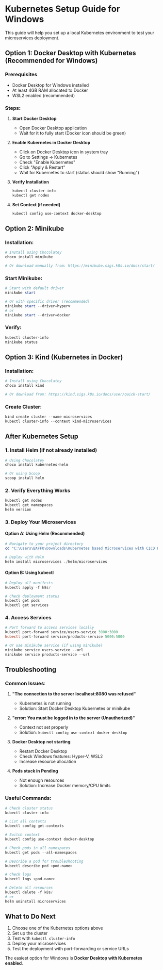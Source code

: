 # Kubernetes Setup Guide for Windows

This guide will help you set up a local Kubernetes environment to test your microservices deployment.

## Option 1: Docker Desktop with Kubernetes (Recommended for Windows)

### Prerequisites
- Docker Desktop for Windows installed
- At least 4GB RAM allocated to Docker
- WSL2 enabled (recommended)

### Steps:
1. **Start Docker Desktop**
   - Open Docker Desktop application
   - Wait for it to fully start (Docker icon should be green)

2. **Enable Kubernetes in Docker Desktop**
   - Click on Docker Desktop icon in system tray
   - Go to Settings → Kubernetes
   - Check "Enable Kubernetes"
   - Click "Apply & Restart"
   - Wait for Kubernetes to start (status should show "Running")

3. **Verify Installation**
   ```powershell
   kubectl cluster-info
   kubectl get nodes
   ```

4. **Set Context (if needed)**
   ```powershell
   kubectl config use-context docker-desktop
   ```

## Option 2: Minikube

### Installation:
```powershell
# Install using Chocolatey
choco install minikube

# Or download manually from: https://minikube.sigs.k8s.io/docs/start/
```

### Start Minikube:
```powershell
# Start with default driver
minikube start

# Or with specific driver (recommended)
minikube start --driver=hyperv
# or
minikube start --driver=docker
```

### Verify:
```powershell
kubectl cluster-info
minikube status
```

## Option 3: Kind (Kubernetes in Docker)

### Installation:
```powershell
# Install using Chocolatey
choco install kind

# Or download from: https://kind.sigs.k8s.io/docs/user/quick-start/
```

### Create Cluster:
```powershell
kind create cluster --name microservices
kubectl cluster-info --context kind-microservices
```

## After Kubernetes Setup

### 1. Install Helm (if not already installed)
```powershell
# Using Chocolatey
choco install kubernetes-helm

# Or using Scoop
scoop install helm
```

### 2. Verify Everything Works
```powershell
kubectl get nodes
kubectl get namespaces
helm version
```

### 3. Deploy Your Microservices

#### Option A: Using Helm (Recommended)
```powershell
# Navigate to your project directory
cd "C:\Users\BAFFO\Downloads\Kubernetes based Microservices with CICD Pipeline"

# Deploy with Helm
helm install microservices ./helm/microservices
```

#### Option B: Using kubectl
```powershell
# Deploy all manifests
kubectl apply -f k8s/

# Check deployment status
kubectl get pods
kubectl get services
```

### 4. Access Services
```powershell
# Port forward to access services locally
kubectl port-forward service/users-service 3000:3000
kubectl port-forward service/products-service 5000:5000

# Or use minikube service (if using minikube)
minikube service users-service --url
minikube service products-service --url
```

## Troubleshooting

### Common Issues:

1. **"The connection to the server localhost:8080 was refused"**
   - Kubernetes is not running
   - Solution: Start Docker Desktop Kubernetes or minikube

2. **"error: You must be logged in to the server (Unauthorized)"**
   - Context not set properly
   - Solution: `kubectl config use-context docker-desktop`

3. **Docker Desktop not starting**
   - Restart Docker Desktop
   - Check Windows features: Hyper-V, WSL2
   - Increase resource allocation

4. **Pods stuck in Pending**
   - Not enough resources
   - Solution: Increase Docker memory/CPU limits

### Useful Commands:
```powershell
# Check cluster status
kubectl cluster-info

# List all contexts
kubectl config get-contexts

# Switch context
kubectl config use-context docker-desktop

# Check pods in all namespaces
kubectl get pods --all-namespaces

# Describe a pod for troubleshooting
kubectl describe pod <pod-name>

# Check logs
kubectl logs <pod-name>

# Delete all resources
kubectl delete -f k8s/
# or
helm uninstall microservices
```

## What to Do Next

1. Choose one of the Kubernetes options above
2. Set up the cluster
3. Test with `kubectl cluster-info`
4. Deploy your microservices
5. Test the deployment with port-forwarding or service URLs

The easiest option for Windows is **Docker Desktop with Kubernetes enabled**.
